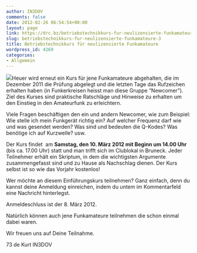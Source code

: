```yaml
---
author: IN3DOV
comments: false
date: 2012-02-26 06:54:54+00:00
layout: page
link: https://drc.bz/betriebstechnikkurs-fur-neulizensierte-funkamateure-3/
slug: betriebstechnikkurs-fur-neulizensierte-funkamateure-3
title: Betriebstechnikkurs für neulizensierte Funkamateure
wordpress_id: 4269
categories:
- Allgemein
---
```




![](https://drc.bz/wp-content/uploads/2011/03/bildl.bmp)Heuer wird erneut ein Kurs für jene Funkamateure abgehalten, die im Dezember 2011 die Prüfung abgelegt und die letzten Tage das Rufzeichen erhalten haben (in Funkerkreisen heisst man diese Gruppe “Newcomer”). Ziel des Kurses sind praktische Ratschläge und Hinweise zu erhalten um den Einstieg in den Amateurfunk zu erleichtern.








Viele Fragen beschäftigen den ein und andern Newcomer, wie zum Beispiel: Wie stelle ich mein Funkgerät richtig ein? Auf welcher Frequenz darf wie und was gesendet werden? Was sind und bedeuten die Q-Kodes? Was benötige ich auf Kurzwelle? usw.

Der Kurs findet  am **Samstag, den 10. März 2012 mit Beginn um 14.00 Uhr** (bis ca. 17.00 Uhr) statt und man trifft sich im Clublokal in Bruneck. Jeder Teilnehmer erhält ein Skriptum, in dem die wichtigsten Argumente zusammengefasst sind und zu Hause als Nachschlag dienen. Der Kurs selbst ist so wie das Vorjahr kostenlos!

Wer möchte an diesem Einführungskurs teilnehmen? Ganz einfach, denn du kannst deine Anmeldung einreichen, indem du untem im Kommentarfeld eine Nachricht hinterlegst.

Anmeldeschluss ist der 8. März 2012.

Natürlich können auch jene Funkamateure teilnehmen die schon einmal dabei waren.

Wir freuen uns auf Deine Teilnahme.

73 de Kurt IN3DOV


